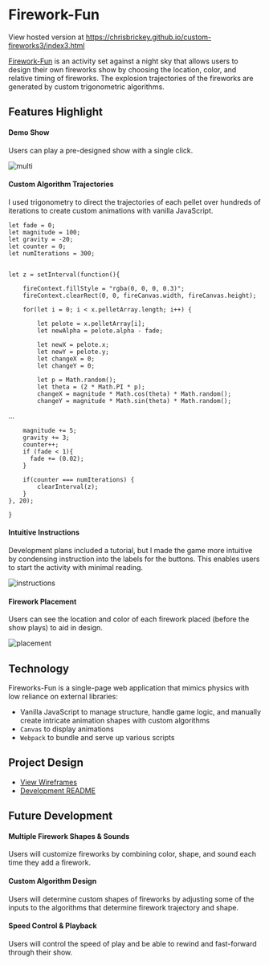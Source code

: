 # Firework-Fun

View hosted version at https://chrisbrickey.github.io/custom-fireworks3/index3.html

[Firework-Fun](https://chrisbrickey.github.io/custom-fireworks3/index3.html) is an activity set against a night sky that allows users to design their own fireworks show by choosing the location, color, and relative timing of fireworks.  The explosion trajectories of the fireworks are generated by custom trigonometric algorithms.

## Features Highlight

#### Demo Show
Users can play a pre-designed show with a single click.

![multi](https://res.cloudinary.com/dckkkjkuz/image/upload/v1501872244/fireworks/mutli1_crop.png)

#### Custom Algorithm Trajectories
I used trigonometry to direct the trajectories of each pellet over hundreds of iterations to create custom animations with vanilla JavaScript.

```
let fade = 0;
let magnitude = 100;
let gravity = -20;
let counter = 0;
let numIterations = 300;


let z = setInterval(function(){

    fireContext.fillStyle = "rgba(0, 0, 0, 0.3)";
    fireContext.clearRect(0, 0, fireCanvas.width, fireCanvas.height);

    for(let i = 0; i < x.pelletArray.length; i++) {

        let pelote = x.pelletArray[i];
        let newAlpha = pelote.alpha - fade;

        let newX = pelote.x;
        let newY = pelote.y;
        let changeX = 0;
        let changeY = 0;

        let p = Math.random();
        let theta = (2 * Math.PI * p);
        changeX = magnitude * Math.cos(theta) * Math.random();
        changeY = magnitude * Math.sin(theta) * Math.random();

```
...
```
    magnitude += 5;
    gravity += 3;
    counter++;
    if (fade < 1){
      fade += (0.02);
    }

    if(counter === numIterations) {
        clearInterval(z);
    }
}, 20);

}
```

#### Intuitive Instructions
Development plans included a tutorial, but I made the game more intuitive by condensing instruction into the labels for the buttons. This enables users to start the activity with minimal reading.

![instructions](https://res.cloudinary.com/dckkkjkuz/image/upload/v1501871351/fireworks/instructions.png)

#### Firework Placement
Users can see the location and color of each firework placed (before the show plays) to aid in design.

![placement](https://res.cloudinary.com/dckkkjkuz/image/upload/v1501871093/fireworks/placement.png)

## Technology

Fireworks-Fun is a single-page web application that mimics physics with low reliance on external libraries:

- Vanilla JavaScript to manage structure, handle game logic, and manually create intricate animation shapes with custom algorithms
- `Canvas` to display animations
- `Webpack` to bundle and serve up various scripts

## Project Design

- [View Wireframes][wireframes]
- [Development README][READMEdev]

[wireframes]: docs/wireframes
[READMEdev]: docs/README.md

## Future Development

#### Multiple Firework Shapes & Sounds
Users will customize fireworks by combining color, shape, and sound each time they add a firework.

#### Custom Algorithm Design
Users will determine custom shapes of fireworks by adjusting some of the inputs to the algorithms that determine firework trajectory and shape.

#### Speed Control & Playback
Users will control the speed of play and be able to rewind and fast-forward through their show.
